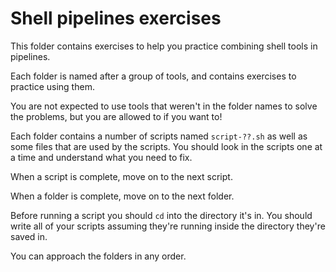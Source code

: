 # Shell pipelines exercises

This folder contains exercises to help you practice combining shell tools in pipelines.

Each folder is named after a group of tools, and contains exercises to practice using them.

You are not expected to use tools that weren't in the folder names to solve the problems, but you are allowed to if you want to!

Each folder contains a number of scripts named `script-??.sh` as well as some files that are used by the scripts. You should look in the scripts one at a time and understand what you need to fix.

When a script is complete, move on to the next script.

When a folder is complete, move on to the next folder.

Before running a script you should `cd` into the directory it's in.
You should write all of your scripts assuming they're running inside the directory they're saved in.

You can approach the folders in any order.
